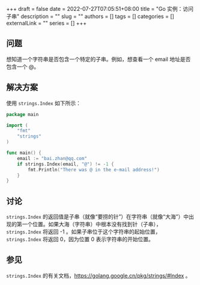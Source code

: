 +++ 
draft = false
date = 2022-07-27T07:05:51+08:00
title = "Go 实例：访问子串"
description = ""
slug = ""
authors = []
tags = []
categories = []
externalLink = ""
series = []
+++

## 问题

想知道一个字符串是否包含一个特定的子串。例如，想查看一个 email 地址是否包含一个 @。

## 解决方案

使用 `strings.Index` 如下所示：

```go
package main

import (
	"fmt"
	"strings"
)

func main() {
	email := "bai.zhan@qq.com"
	if strings.Index(email, "@") != -1 {
		fmt.Println("There was @ in the e-mail address!")
	}
}
```

## 讨论

`strings.Index` 的返回值是子串（就像“要捞的针”）在字符串（就像“大海”）中出现的第一个位置。如果大海（字符串）中根本没有找到针（子串），`strings.Index` 将返回 -1 。如果子串位于这个字符串的起始位置，`strings.Index` 将返回 0，因为位置 0 表示字符串的开始位置。

## 参见

`strings.Index` 的有关文档，https://golang.google.cn/pkg/strings/#Index 。